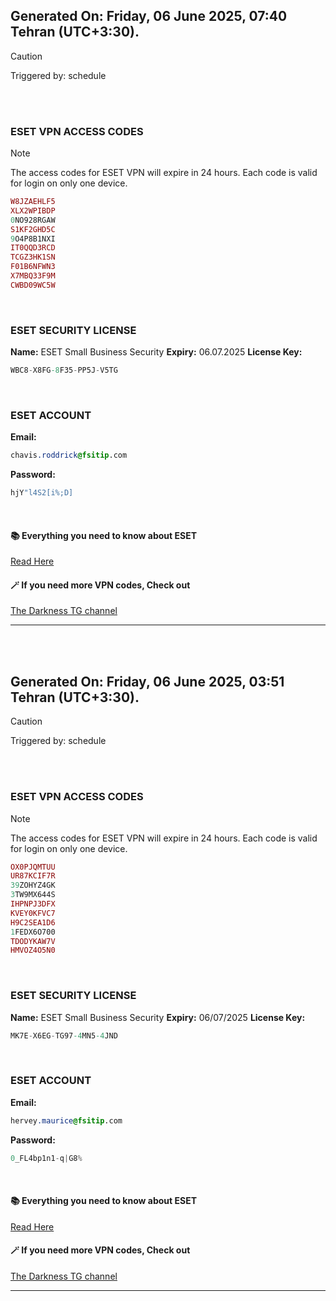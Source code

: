 ## Generated On: Friday, 06 June 2025, 07:40 Tehran (UTC+3:30).

> [!CAUTION]
> Triggered by: schedule

<br><br>

### ESET VPN ACCESS CODES

> [!NOTE]
> The access codes for ESET VPN will expire in 24 hours.
> Each code is valid for login on only one device.

```ruby
W8JZAEHLF5
XLX2WPIBDP
0NO928RGAW
S1KF2GHD5C
9O4P8B1NXI
IT0QQD3RCD
TCGZ3HK1SN
F01B6NFWN3
X7MBQ33F9M
CWBD09WC5W
```

<br>

### ESET SECURITY LICENSE

**Name:** ESET Small Business Security
**Expiry:** 06.07.2025
**License Key:**

```POV-Ray SDL
WBC8-X8FG-8F35-PP5J-V5TG
```

<br>

### ESET ACCOUNT

**Email:**

```CSS
chavis.roddrick@fsitip.com
```

**Password:**

```POV-Ray SDL
hjY"l4S2[i%;D]
```

<br>

#### 📚 Everything you need to know about ESET

[Read Here](https://t.me/F_NiREvil/2113)

#### 🪄 If you need more VPN codes, Check out

[The Darkness TG channel](https://t.me/Eset_key_trial)

---

<br><br>

## Generated On: Friday, 06 June 2025, 03:51 Tehran (UTC+3:30).

> [!CAUTION]
> Triggered by: schedule

<br><br>

### ESET VPN ACCESS CODES

> [!NOTE]
> The access codes for ESET VPN will expire in 24 hours.
> Each code is valid for login on only one device.

```ruby
OX0PJQMTUU
UR87KCIF7R
39ZOHYZ4GK
3TW9MX644S
IHPNPJ3DFX
KVEY0KFVC7
H9C2SEA1D6
1FEDX6O700
TDODYKAW7V
HMVOZ4O5N0
```

<br>

### ESET SECURITY LICENSE

**Name:** ESET Small Business Security
**Expiry:** 06/07/2025
**License Key:**

```POV-Ray SDL
MK7E-X6EG-TG97-4MN5-4JND
```

<br>

### ESET ACCOUNT

**Email:**

```CSS
hervey.maurice@fsitip.com
```

**Password:**

```POV-Ray SDL
0_FL4bp1n1-q|G8%
```

<br>

#### 📚 Everything you need to know about ESET

[Read Here](https://t.me/F_NiREvil/2113)

#### 🪄 If you need more VPN codes, Check out

[The Darkness TG channel](https://t.me/Eset_key_trial)

---

<br><br>

